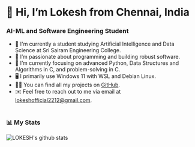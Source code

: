 # 👋 Hi, I’m Lokesh from Chennai, India

### AI-ML and Software Engineering Student

- 🏫 I'm currently a student studying Artificial Intelligence and Data Science at Sri Sairam Engineering College.
- 💪 I’m passionate about programming and building robust software.
- 🌱 I’m currently focusing on advanced Python, Data Structures and Algorithms in C, and problem-solving in C.
- 🖥️ I primarily use Windows 11 with WSL and Debian Linux.
- 👨‍💻 You can find all my projects on [GitHub](https://github.com/git-lokesh).
- ✉️ Feel free to reach out to me via email at lokeshofficial2212@gmail.com.

#
### 📊 My Stats

![LOKESH's github stats](https://github-readme-stats.vercel.app/api?username=git-lokesh&show_icons=true&theme=transparent)
